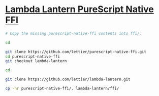 # [Lambda Lantern PureScript Native FFI](https://github.com/lettier/purescript-native-ffi/tree/lambda-lantern)

```bash
# Copy the missing purescript-native-ffi contents into ffi/.

cd

git clone https://github.com/lettier/purescript-native-ffi.git
cd purescript-native-ffi
git checkout lambda-lantern

cd

git clone https://github.com/lettier/lambda-lantern.git

cp -nr purescript-native-ffi/. lambda-lantern/ffi/
```
